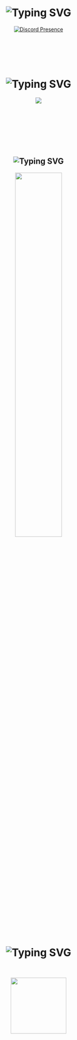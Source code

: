 <!-- 🎯 Discord Presence -->
<h1 align="center">
  <img src="https://readme-typing-svg.herokuapp.com?font=Pacifico&pause=1000&color=326EFF&background=69FF2000&center=true&vCenter=true&repeat=false&width=435&lines=Discord" alt="Typing SVG" />
</h1>
<p align="center">
  <a href="https://discord.com/users/1257714410793865322">
    <img src="https://lanyard.cnrad.dev/api/1257714410793865322?theme=dark" alt="Discord Presence" />
  </a>
</p>
<br><br><br><br>
<!-- 💻 Languages -->
<h1 align="center">
  <img src="https://readme-typing-svg.herokuapp.com?font=Pacifico&pause=1000&color=a1f9ff&background=69FF2000&center=true&vCenter=true&repeat=false&width=435&lines=Languages" alt="Typing SVG" />
</h1>
<!-- 🌐 Web & Programming Languages -->
<p align="center">
  <img src="https://skillicons.dev/icons?i=html,css,js,nodejs,php,mongo,cs&theme=dark" />
</p>
<br>

<br><br><br><br>
<!-- 📈 Profile View Counter -->
<h2 align="center">
  <img src="https://readme-typing-svg.herokuapp.com?font=Pacifico&pause=1000&color=F0FF32&background=69FF2000&center=true&repeat=false&vCenter=true&width=435&lines=Profile" alt="Typing SVG" />
</h2>
<p align="center">
  <img src="https://count.getloli.com/@oyzireal?name=oyzireal&theme=booru-lewd&padding=7&offset=0&align=center&scale=1&pixelated=1&darkmode=auto" width="50%" />
</p>
<br><br><br><br>
<!-- 📊 GitHub Stats -->
<h1 align="center">
  <img src="https://readme-typing-svg.herokuapp.com?font=Pacifico&pause=1000&color=f0f0f0&background=69FF2000&center=true&vCenter=true&repeat=false&width=435&lines=+Github+Stat" alt="Typing SVG" />
</h1>
<br>
<p align="center">
  <img src="https://github-readme-stats.vercel.app/api?username=oyzireal&count_private=true&show_icons=true&theme=midnight-purple&hide_border=true" height="150px" />
</p>
